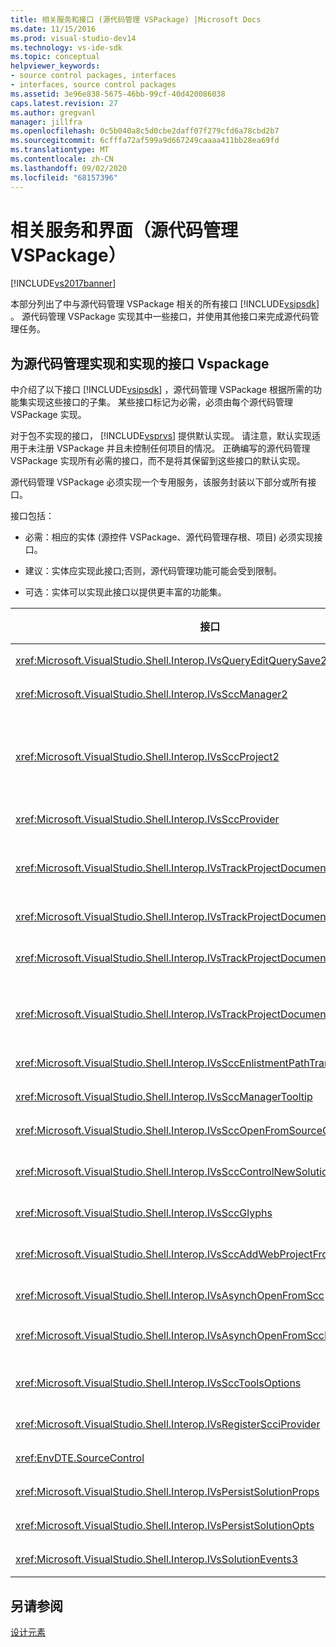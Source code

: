 ```yaml
---
title: 相关服务和接口 (源代码管理 VSPackage) |Microsoft Docs
ms.date: 11/15/2016
ms.prod: visual-studio-dev14
ms.technology: vs-ide-sdk
ms.topic: conceptual
helpviewer_keywords:
- source control packages, interfaces
- interfaces, source control packages
ms.assetid: 3e96e838-5675-46bb-99cf-40d420086038
caps.latest.revision: 27
ms.author: gregvanl
manager: jillfra
ms.openlocfilehash: 0c5b040a8c5d0cbe2daff07f279cfd6a78cbd2b7
ms.sourcegitcommit: 6cfffa72af599a9d667249caaaa411bb28ea69fd
ms.translationtype: MT
ms.contentlocale: zh-CN
ms.lasthandoff: 09/02/2020
ms.locfileid: "68157396"
---
```

# <a name="related-services-and-interfaces-source-control-vspackage"></a>相关服务和界面（源代码管理 VSPackage）
[!INCLUDE[vs2017banner](../../includes/vs2017banner.md)]

本部分列出了中与源代码管理 VSPackage 相关的所有接口 [!INCLUDE[vsipsdk](../../includes/vsipsdk-md.md)] 。 源代码管理 VSPackage 实现其中一些接口，并使用其他接口来完成源代码管理任务。  
  
## <a name="interfaces-implemented-by-and-for-source-control-vspackages"></a>为源代码管理实现和实现的接口 Vspackage  
 中介绍了以下接口 [!INCLUDE[vsipsdk](../../includes/vsipsdk-md.md)] ，源代码管理 VSPackage 根据所需的功能集实现这些接口的子集。 某些接口标记为必需，必须由每个源代码管理 VSPackage 实现。  
  
 对于包不实现的接口， [!INCLUDE[vsprvs](../../includes/vsprvs-md.md)] 提供默认实现。 请注意，默认实现适用于未注册 VSPackage 并且未控制任何项目的情况。 正确编写的源代码管理 VSPackage 实现所有必需的接口，而不是将其保留到这些接口的默认实现。  
  
 源代码管理 VSPackage 必须实现一个专用服务，该服务封装以下部分或所有接口。  
  
 接口包括：  
  
- 必需：相应的实体 (源控件 VSPackage、源代码管理存根、项目) 必须实现接口。  
  
- 建议：实体应实现此接口;否则，源代码管理功能可能会受到限制。  
  
- 可选：实体可以实现此接口以提供更丰富的功能集。  
  
|接口|用途|实现者|实施?|  
|---------------|-------------|--------------------|----------------|  
|<xref:Microsoft.VisualStudio.Shell.Interop.IVsQueryEditQuerySave2>|编辑器在修改或保存文件之前调用此接口。 如果签出失败，则源代码管理 VSPackage 可以签出文件或拒绝操作。|源代码管理 VSPackage|建议|  
|<xref:Microsoft.VisualStudio.Shell.Interop.IVsSccManager2>|此接口提供了项目的基本源代码管理功能，例如，通过源代码管理注册和注销项目，并提供对基本源控件标志符号的支持。|源代码管理 VSPackage|必需|  
|<xref:Microsoft.VisualStudio.Shell.Interop.IVsSccProject2>|此接口是 <xref:Microsoft.VisualStudio.Shell.Interop.IVsHierarchy> 使用函数获取的 <xref:System.Runtime.InteropServices.Marshal.QueryInterface%2A> ，或者只是将实现的对象强制转换 `IVsHierarchy` 为 `IVsSccProject2` 。 它用于在项目中获取源代码管理下的文件或通知项目当前源代码管理状态或位置。|Project|必需|  
|<xref:Microsoft.VisualStudio.Shell.Interop.IVsSccProvider>|集成模块使用此接口设置当前活动的 VSPackage。|源代码管理 VSPackage|必需|  
|<xref:Microsoft.VisualStudio.Shell.Interop.IVsTrackProjectDocuments2>|此接口基于订阅模型。 任何 VSPackage 都可以发出信号，指示它希望接收文档事件，并在即将发生的事件上通知 shell。 它由实现并处理 [!INCLUDE[vsprvs](../../includes/vsprvs-md.md)] ，后者又将实现的事件传递 `IVsTrackProjectDocumentsEvents2` 给 VSPackage。|源代码管理存根|必需|  
|<xref:Microsoft.VisualStudio.Shell.Interop.IVsTrackProjectDocuments3>|此接口提供批处理、同步读/写操作和高级 `OnQueryAddFiles` 方法。|源代码管理存根|必需|  
|<xref:Microsoft.VisualStudio.Shell.Interop.IVsTrackProjectDocumentsEvents2>|当将新文件添加到项目中时，或在项目中重命名或删除文件和文件夹时，**解决方案资源管理器**和项目将调用此接口。 源代码管理 VSPackage 可以签出项目文件或取消该操作。|源代码管理 VSPackage|建议|  
|<xref:Microsoft.VisualStudio.Shell.Interop.IVsTrackProjectDocumentsEvents3>|**解决方案资源管理器** 和项目调用此接口，以响应对 IVstrackProjectDocuments3 接口的方法所做的调用。 源代码管理 VSPackage 可以跟踪批处理操作、同步读/写操作以及使用更高级的 `OnQueryAddFiles` 方法。|源代码管理 VSPackage|建议|  
|<xref:Microsoft.VisualStudio.Shell.Interop.IVsSccEnlistmentPathTranslation>|此接口提供对 Web 项目的登记管理支持。|源代码管理 VSPackage|建议|  
|<xref:Microsoft.VisualStudio.Shell.Interop.IVsSccManagerTooltip>|此接口用于检索项目中受源代码管理的文件的工具提示。|源代码管理 VSPackage|可选|  
|<xref:Microsoft.VisualStudio.Shell.Interop.IVsSccOpenFromSourceControl>|此接口提供命名空间扩展支持。|源代码管理 VSPackage|可选|  
|<xref:Microsoft.VisualStudio.Shell.Interop.IVsSccControlNewSolution>|VSPackage 使用此接口将命名空间扩展集成到 " **新建**"、" **打开**" 或 " **保存** " 对话框中。 因此，项目可以在创建时自动添加到源代码管理，或在保存操作生效时添加到源代码管理。|源代码管理 VSPackage|可选|  
|<xref:Microsoft.VisualStudio.Shell.Interop.IVsSccGlyphs>|VSPackage 使用此接口将其他标志符号定义为 **解决方案资源管理器**中的节点的源代码管理标志符号。|源代码管理 VSPackage|可选|  
|<xref:Microsoft.VisualStudio.Shell.Interop.IVsSccAddWebProjectFromSourceControl>|Web 项目的 " **添加** " 对话框使用此接口。 它提供用于浏览源代码管理位置和打开之前在该位置添加到源代码管理存储库中的 Web 项目的方法。|源代码管理 VSPackage|建议|  
|<xref:Microsoft.VisualStudio.Shell.Interop.IVsAsynchOpenFromScc>|此接口提供对异步 (后台) 从源代码管理加载项目的支持。|源代码管理 VSPackage|可选|  
|<xref:Microsoft.VisualStudio.Shell.Interop.IVsAsynchOpenFromSccProjectEvents>|此接口允许项目监视由启动的异步加载的进度 <xref:Microsoft.VisualStudio.Shell.Interop.IVsAsynchOpenFromScc> 。|Project|可选|  
|<xref:Microsoft.VisualStudio.Shell.Interop.IVsSccToolsOptions>|此接口允许 IDE 查询活动源代码管理 VSPackage。 即使没有已注册的活动源代码管理 VSPackage，IDE 也会查询具有意义的源代码管理设置的值。 此接口由实现和处理 [!INCLUDE[vsprvs](../../includes/vsprvs-md.md)] 。|源代码管理存根|必需|  
|<xref:Microsoft.VisualStudio.Shell.Interop.IVsRegisterScciProvider>|此接口用于注册源代码管理 VSPackage。|源代码管理存根|必需|  
|<xref:EnvDTE.SourceControl>|此接口在自动化中使用。 因此，它只公开可以在不显示任何用户界面的情况下执行的函数。|源代码管理 VSPackage|可选|  
|<xref:Microsoft.VisualStudio.Shell.Interop.IVsPersistSolutionProps>|此接口用于将源代码管理设置保存到解决方案 ( .sln) 文件中。 这些设置包括源代码管理位置和源代码管理状态标志。|源代码管理 VSPackage|建议|  
|<xref:Microsoft.VisualStudio.Shell.Interop.IVsPersistSolutionOpts>|此接口用于将源代码管理设置保存到解决方案选项 ( .suo) 文件中。 这可能包括用户特定的源代码管理设置，如当前用户的登记位置。|源代码管理 VSPackage|建议|  
|<xref:Microsoft.VisualStudio.Shell.Interop.IVsSolutionEvents3>|此接口用于监视事件，以便执行操作（如在关闭解决方案之前签入项目文件，或在打开项目时从源代码管理获取新文件）。|源代码管理 VSPackage|建议|  
  
## <a name="see-also"></a>另请参阅  
 [设计元素](../../extensibility/internals/source-control-vspackage-design-elements.md)

